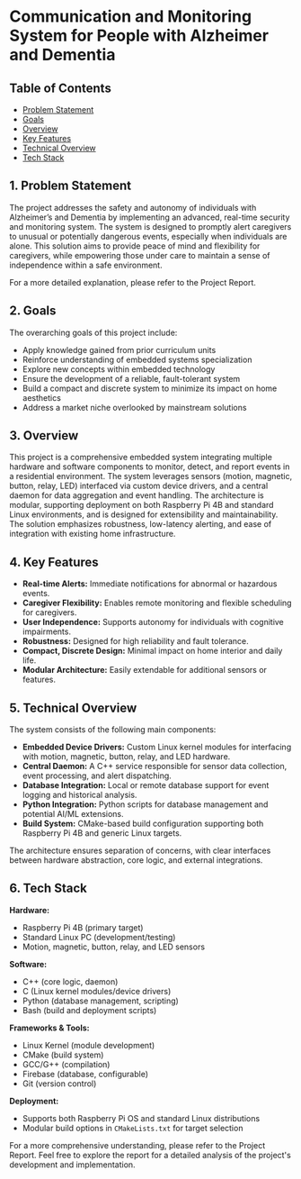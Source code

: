 # Communication and Monitoring System for People with Alzheimer and Dementia

## Table of Contents
- [Problem Statement](#problem-statement)
- [Goals](#goals)
- [Overview](#overview)
- [Key Features](#key-features)
- [Technical Overview](#technical-overview)
- [Tech Stack](#tech-stack)

## 1. Problem Statement<a name="problem-statement"></a>

The project addresses the safety and autonomy of individuals with Alzheimer’s and Dementia by implementing an advanced, real-time security and monitoring system. The system is designed to promptly alert caregivers to unusual or potentially dangerous events, especially when individuals are alone. This solution aims to provide peace of mind and flexibility for caregivers, while empowering those under care to maintain a sense of independence within a safe environment.

For a more detailed explanation, please refer to the Project Report.

## 2. Goals<a name="goals"></a>

The overarching goals of this project include:
- Apply knowledge gained from prior curriculum units
- Reinforce understanding of embedded systems specialization
- Explore new concepts within embedded technology
- Ensure the development of a reliable, fault-tolerant system
- Build a compact and discrete system to minimize its impact on home aesthetics
- Address a market niche overlooked by mainstream solutions

## 3. Overview<a name="overview"></a>

This project is a comprehensive embedded system integrating multiple hardware and software components to monitor, detect, and report events in a residential environment. The system leverages sensors (motion, magnetic, button, relay, LED) interfaced via custom device drivers, and a central daemon for data aggregation and event handling. The architecture is modular, supporting deployment on both Raspberry Pi 4B and standard Linux environments, and is designed for extensibility and maintainability. The solution emphasizes robustness, low-latency alerting, and ease of integration with existing home infrastructure.

## 4. Key Features<a name="key-features"></a>

- **Real-time Alerts:** Immediate notifications for abnormal or hazardous events.
- **Caregiver Flexibility:** Enables remote monitoring and flexible scheduling for caregivers.
- **User Independence:** Supports autonomy for individuals with cognitive impairments.
- **Robustness:** Designed for high reliability and fault tolerance.
- **Compact, Discrete Design:** Minimal impact on home interior and daily life.
- **Modular Architecture:** Easily extendable for additional sensors or features.

## 5. Technical Overview<a name="technical-overview"></a>

The system consists of the following main components:
- **Embedded Device Drivers:** Custom Linux kernel modules for interfacing with motion, magnetic, button, relay, and LED hardware.
- **Central Daemon:** A C++ service responsible for sensor data collection, event processing, and alert dispatching.
- **Database Integration:** Local or remote database support for event logging and historical analysis.
- **Python Integration:** Python scripts for database management and potential AI/ML extensions.
- **Build System:** CMake-based build configuration supporting both Raspberry Pi 4B and generic Linux targets.

The architecture ensures separation of concerns, with clear interfaces between hardware abstraction, core logic, and external integrations.

## 6. Tech Stack<a name="tech-stack"></a>

**Hardware:**
- Raspberry Pi 4B (primary target)
- Standard Linux PC (development/testing)
- Motion, magnetic, button, relay, and LED sensors

**Software:**
- C++ (core logic, daemon)
- C (Linux kernel modules/device drivers)
- Python (database management, scripting)
- Bash (build and deployment scripts)

**Frameworks & Tools:**
- Linux Kernel (module development)
- CMake (build system)
- GCC/G++ (compilation)
- Firebase (database, configurable)
- Git (version control)

**Deployment:**
- Supports both Raspberry Pi OS and standard Linux distributions
- Modular build options in `CMakeLists.txt` for target selection

For a more comprehensive understanding, please refer to the Project Report. Feel free to explore the report for a detailed analysis of the project's development and implementation.
